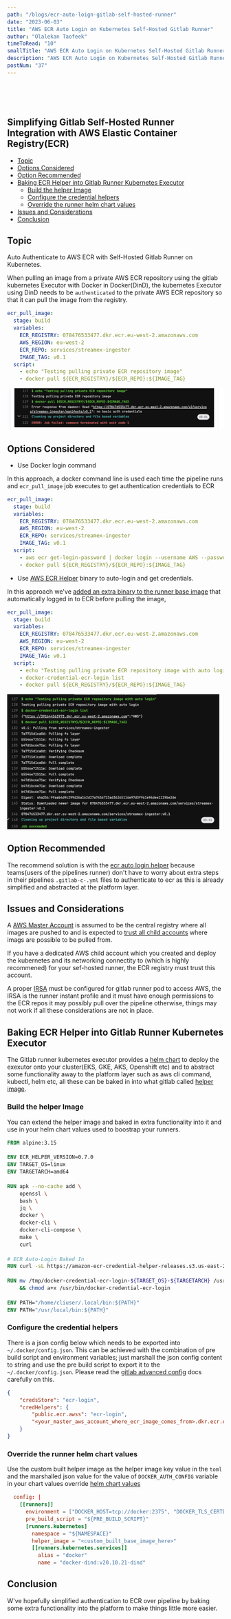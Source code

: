 ```yaml
---
path: "/blogs/ecr-auto-loign-gitlab-self-hosted-runner"
date: "2023-06-03"
title: "AWS ECR Auto Login on Kubernetes Self-Hosted Gitlab Runner"
author: "Olalekan Taofeek"
timeToRead: "10"
smallTitle: "AWS ECR Auto Login on Kubernetes Self-Hosted Gitlab Runner"
description: "AWS ECR Auto Login on Kubernetes Self-Hosted Gitlab Runner"
postNum: "37"
---
```


<!-- <img src="./multi-cloud.jpg"/> -->
<br/>
<br/>
<br/>

## **Simplifying Gitlab Self-Hosted Runner Integration with AWS Elastic Container Registry(ECR)**

- [Topic](#topic)
- [Options Considered](#options-considered)
- [Option Recommended](#option-recommended)
- [Baking ECR Helper into Gitlab Runner Kubernetes Executor](#baking-ecr-helper-into-gitlab-runner-kubernetes-executor)
  - [Build the helper Image](#build-the-helper-image)
  - [Configure the credential helpers](#configure-the-credential-helpers)
  - [Override the runner helm chart values](#override-the-runner-helm-chart-values)
- [Issues and Considerations](#issues-and-considerations)
- [Conclusion](#conclusion)


## Topic

Auto Authenticate to AWS ECR with Self-Hosted Gitlab Runner on Kubernetes.

When pulling an image from a private AWS ECR repository using the gitlab kubernetes Executor with Docker in Docker(DinD), the kubernetes Executor using DinD needs to be `authenticated` to the private AWS ECR repository so that it can pull the image from the registry.

```yml
ecr_pull_image:
  stage: build
  variables:
    ECR_REGISTRY: 078476533477.dkr.ecr.eu-west-2.amazonaws.com
    AWS_REGION: eu-west-2
    ECR_REPO: services/streamex-ingester
    IMAGE_TAG: v0.1
  script:
    - echo "Testing pulling private ECR repository image"
    - docker pull ${ECR_REGISTRY}/${ECR_REPO}:${IMAGE_TAG}
```
![no-auto-login](./no-auto-login.png)

## Options Considered

* Use Docker login command 

In this approach, a docker command line is used each time the pipeline runs and `ecr_pull_image` job executes to get authentication credentials to ECR

```yml
ecr_pull_image:
  stage: build
  variables:
    ECR_REGISTRY: 078476533477.dkr.ecr.eu-west-2.amazonaws.com
    AWS_REGION: eu-west-2
    ECR_REPO: services/streamex-ingester
    IMAGE_TAG: v0.1
  script:
    - aws ecr get-login-password | docker login --username AWS --password-stdin ${ECR_REGISTRY}
    - docker pull ${ECR_REGISTRY}/${ECR_REPO}:${IMAGE_TAG}
```

* Use [AWS ECR Helper](https://github.com/awslabs/amazon-ecr-credential-helper) binary to auto-login and get credentials.

In this approach we've [added an extra binary to the runner base image](#baking-ecr-helper-into-gitlab-runner-kubernetes-executor) that automatically logged in to ECR before pulling the image, 

```yml
ecr_pull_image:
  stage: build
  variables:
    ECR_REGISTRY: 078476533477.dkr.ecr.eu-west-2.amazonaws.com
    AWS_REGION: eu-west-2
    ECR_REPO: services/streamex-ingester
    IMAGE_TAG: v0.1
  script:
    - echo "Testing pulling private ECR repository image with auto login"
    - docker-credential-ecr-login list
    - docker pull ${ECR_REGISTRY}/${ECR_REPO}:${IMAGE_TAG}
```
![ecr auto login](./ecr-auto-login.png)


## Option Recommended

The recommend solution is with the [ecr auto login helper](#use-aws-ecr-helper-binary-to-take-care-of-the-login) because teams(users of the pipelines runner) don't have to worry about extra steps in their pipelines `.gitlab-c-.yml` files to authenticate to ecr as this is already simplified and abstracted at the platform layer.

## Issues and Considerations

A [AWS Master Account](https://aws.amazon.com/blogs/containers/sharing-amazon-ecr-repositories-with-multiple-accounts-using-aws-organizations/) is assumed to be the central registry where all images are pushed to and is expected to [trust all child accounts](https://docs.aws.amazon.com/AmazonECR/latest/userguide/repository-policy-examples.html#IAM_allow_other_accounts) where imags are possible to be pulled from. 

If you have a dedicated AWS child account which you created and deploy the kubernetes and its networking connectity to (which is highly recommened) for your sef-hosted runner, the ECR registry must trust this account.

A proper [IRSA](https://docs.aws.amazon.com/eks/latest/userguide/iam-roles-for-service-accounts.html) must be configured for gitlab runner pod to access AWS, the IRSA is the runner instant profile and it must have enough permissions to the ECR repos it may possibly pull over the pipeline otherwise, things may not work if all these considerations are not in place.

## Baking ECR Helper into Gitlab Runner Kubernetes Executor

The Gitlab runner kubernetes executor provides a [helm chart](https://docs.gitlab.com/runner/install/kubernetes.html) to deploy the exexutor onto your cluster(EKS, GKE, AKS, Openshift etc) and to abstract some functionality away to the platform layer such as aws cli command, kubectl, helm etc, all these can be baked in into what gitlab called [helper image](https://docs.gitlab.com/runner/configuration/advanced-configuration.html#helper-image-configuration-for-kubernetes-on-arm).

### Build the helper Image

You can extend the helper image and baked in extra functionality into it and use in your helm chart values used to boostrap your runners.

```Dockerfile
FROM alpine:3.15

ENV ECR_HELPER_VERSION=0.7.0
ENV TARGET_OS=linux
ENV TARGETARCH=amd64

RUN apk --no-cache add \
    openssl \
    bash \
    jq \
    docker \
    docker-cli \
    docker-cli-compose \
    make \
    curl 

# ECR Auto-Login Baked In
RUN curl -sL https://amazon-ecr-credential-helper-releases.s3.us-east-2.amazonaws.com/${ECR_HELPER_VERSION}/${TARGET_OS}-${TARGETARCH}/docker-credential-ecr-login -o /tmp/docker-credential-ecr-login-${TARGET_OS}-${TARGETARCH}

RUN mv /tmp/docker-credential-ecr-login-${TARGET_OS}-${TARGETARCH} /usr/bin/docker-credential-ecr-login \
    && chmod a+x /usr/bin/docker-credential-ecr-login

ENV PATH="/home/cliuser/.local/bin:${PATH}"
ENV PATH="/usr/local/bin:${PATH}"
```

### Configure the credential helpers

There is a json config below which needs to be exported into  `~/.docker/config.json`.
This can be achieved with the combination of pre build script and environment variables; just marshall the json config content to string and use the pre build script to export it to the `~/.docker/config.json`. Please read the [gitlab advanced config](https://docs.gitlab.com/runner/configuration/advanced-configuration.html#the-runners-section) docs carefully on this.

```json
{
    "credsStore": "ecr-login",
    "credHelpers": {
        "public.ecr.awss": "ecr-login",
        "<your_master_aws_account_where_ecr_image_comes_from>.dkr.ecr.eu-west-2.amazonaws.com": "ecr-login"
    }
}
```

### Override the runner helm chart values

Use the custom built helper image as the helper image key value in the `toml` and the marshalled json value for the value of `DOCKER_AUTH_CONFIG` variable in your chart values override [helm chart values](https://gitlab.com/gitlab-org/charts/gitlab-runner/-/blob/main/values.yaml)

```toml
  config: |
    [[runners]]
      environment = ["DOCKER_HOST=tcp://docker:2375", "DOCKER_TLS_CERTDIR=", "DOCKER_AUTH_CONFIG=${DOCKER_AUTH_CONFIG}"]
      pre_build_script = "${PRE_BUILD_SCRIPT}"
      [runners.kubernetes]
        namespace = "${NAMESPACE}"
        helper_image = "<custom_built_base_image_here>"
        [[runners.kubernetes.services]]
          alias = "docker"
          name = "docker-dind:v20.10.21-dind"
```

## Conclusion

W've hopefully simplified authentication to ECR over pipeline by baking some extra functionality into the platform to make things little more easier.